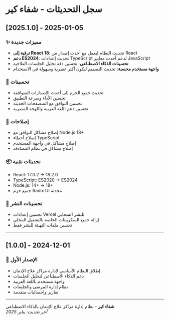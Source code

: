 # سجل التحديثات - شفاء كير

## [2025.1.0] - 2025-01-05

### ✨ مميزات جديدة
- **ترقية إلى React 18**: تحديث النظام ليعمل مع أحدث إصدار من React
- **دعم ES2024**: تحديث إعدادات TypeScript لدعم أحدث معايير JavaScript
- **تحسينات الذكاء الاصطناعي**: تحسين دقة تحليل الجلسات العلاجية
- **واجهة مستخدم محسنة**: تحديث التصميم ليكون أكثر عصرية وسهولة في الاستخدام

### 🔧 تحسينات
- تحديث جميع الحزم إلى أحدث الإصدارات المتوافقة
- تحسين الأداء وسرعة التطبيق
- تحسين التوافق مع المتصفحات الحديثة
- تحسين دعم اللغة العربية واللهجة المصرية

### 🐛 إصلاحات
- إصلاح مشاكل التوافق مع Node.js 18+
- إصلاح أخطاء TypeScript
- إصلاح مشاكل في واجهة المستخدم
- إصلاح مشاكل في نظام المصادقة

### 📦 تحديثات تقنية
- React: 17.0.2 → 18.2.0
- TypeScript: ES2020 → ES2024
- Node.js: 14+ → 18+
- جميع حزم Radix UI محدثة

### 🚀 تحسينات النشر
- تحسين إعدادات Vercel للنشر السحابي
- إزالة جميع السكريبتات الخاصة بالتشغيل المحلي
- تحسين ملفات التهيئة للنشر فقط

---

## [1.0.0] - 2024-12-01

### 🎉 الإصدار الأول
- إطلاق النظام الأساسي لإدارة مراكز علاج الإدمان
- دعم الذكاء الاصطناعي لتحليل الجلسات
- واجهة مستخدم باللغة العربية
- نظام إدارة المرضى والجلسات
- تقارير وإحصائيات متقدمة

---

**شفاء كير** - نظام إدارة مراكز علاج الإدمان بالذكاء الاصطناعي  
*آخر تحديث: يناير 2025* 